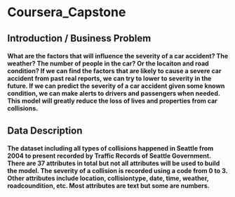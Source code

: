 # Coursera_Capstone
## Introduction / Business Problem
#### What are the factors that will influence the severity of a car accident? The weather? The number of people in the car? Or the locaiton and road condition? If we can find the factors that are likely to cause a severe car accident from past real reports, we can try to lower to severity in the future. If we can predict the severity of a car accident given some known condition, we can make alerts to drivers and passengers when needed. This model will greatly reduce the loss of lives and properties from car collisions.

## Data Description
#### The dataset including all types of collisions happened in Seattle from 2004 to present recorded by Traffic Records of Seattle Government. There are 37 attributes in total but not all attributes will be used to build the model. The severity of a collision is recorded using a code from 0 to 3. Other attributes include location, collisiontype, date, time, weather, roadcoundition, etc. Most attributes are text but some are numbers. 

